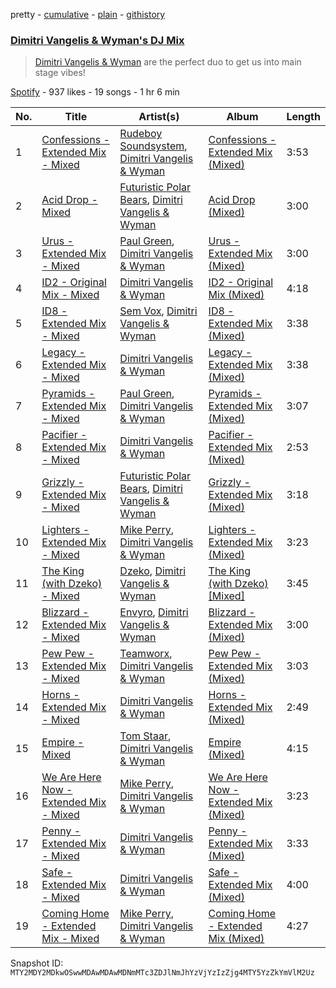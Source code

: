 pretty - [cumulative](/playlists/cumulative/37i9dQZF1DX3JjRskvOCSF.md) - [plain](/playlists/plain/37i9dQZF1DX3JjRskvOCSF) - [githistory](https://github.githistory.xyz/mackorone/spotify-playlist-archive/blob/main/playlists/plain/37i9dQZF1DX3JjRskvOCSF)

### [Dimitri Vangelis & Wyman's DJ Mix](https://open.spotify.com/playlist/37i9dQZF1DX3JjRskvOCSF)

> <a href=“spotify:artist:10hGPIDZi33LRaYRIq3Bh4”>Dimitri Vangelis & Wyman</a> are the perfect duo to get us into main stage vibes!

[Spotify](https://open.spotify.com/user/spotify) - 937 likes - 19 songs - 1 hr 6 min

| No. | Title | Artist(s) | Album | Length |
|---|---|---|---|---|
| 1 | [Confessions \- Extended Mix \- Mixed](https://open.spotify.com/track/477HxhF1F4ohQMveNqAUq3) | [Rudeboy Soundsystem](https://open.spotify.com/artist/3ixpec4BuAYZfKhj1VvRQP), [Dimitri Vangelis & Wyman](https://open.spotify.com/artist/10hGPIDZi33LRaYRIq3Bh4) | [Confessions \- Extended Mix \(Mixed\)](https://open.spotify.com/album/4Jp0xrFo87ah9bJxQ2Ddp4) | 3:53 |
| 2 | [Acid Drop \- Mixed](https://open.spotify.com/track/4izdpdPq7HaBIbXj89qeej) | [Futuristic Polar Bears](https://open.spotify.com/artist/47v4vGA1qCl7hyevSkpRM7), [Dimitri Vangelis & Wyman](https://open.spotify.com/artist/10hGPIDZi33LRaYRIq3Bh4) | [Acid Drop \(Mixed\)](https://open.spotify.com/album/7Ab4GS5WjQ7MqGMYvEa22l) | 3:00 |
| 3 | [Urus \- Extended Mix \- Mixed](https://open.spotify.com/track/1PEIWcrouqlB400t6Mrqg6) | [Paul Green](https://open.spotify.com/artist/6p2zBJ9FLbiQQLS0HYdtb3), [Dimitri Vangelis & Wyman](https://open.spotify.com/artist/10hGPIDZi33LRaYRIq3Bh4) | [Urus \- Extended Mix \(Mixed\)](https://open.spotify.com/album/2soZM1l1vfHvGAhwyWBHXW) | 3:00 |
| 4 | [ID2 \- Original Mix \- Mixed](https://open.spotify.com/track/5V28sda3kTK1c8byPsMW41) | [Dimitri Vangelis & Wyman](https://open.spotify.com/artist/10hGPIDZi33LRaYRIq3Bh4) | [ID2 \- Original Mix \(Mixed\)](https://open.spotify.com/album/6ekyBRmJ478jEESNo2ZQdC) | 4:18 |
| 5 | [ID8 \- Extended Mix \- Mixed](https://open.spotify.com/track/1ndaek6dCCCIWO41GMYUfE) | [Sem Vox](https://open.spotify.com/artist/4j6FBtbchyfFhBrCw9eT45), [Dimitri Vangelis & Wyman](https://open.spotify.com/artist/10hGPIDZi33LRaYRIq3Bh4) | [ID8 \- Extended Mix \(Mixed\)](https://open.spotify.com/album/1VkrInYjO8jSqoTy6dtJ9N) | 3:38 |
| 6 | [Legacy \- Extended Mix \- Mixed](https://open.spotify.com/track/5A4GtGs1RrnQPAnEp5uHxp) | [Dimitri Vangelis & Wyman](https://open.spotify.com/artist/10hGPIDZi33LRaYRIq3Bh4) | [Legacy \- Extended Mix \(Mixed\)](https://open.spotify.com/album/3Ir1yS4u3O7bAU6hTzVojn) | 3:38 |
| 7 | [Pyramids \- Extended Mix \- Mixed](https://open.spotify.com/track/6FrelyNi1bNq9b4dqbqhEm) | [Paul Green](https://open.spotify.com/artist/6p2zBJ9FLbiQQLS0HYdtb3), [Dimitri Vangelis & Wyman](https://open.spotify.com/artist/10hGPIDZi33LRaYRIq3Bh4) | [Pyramids \- Extended Mix \(Mixed\)](https://open.spotify.com/album/5ZaudNeeIejdMZ5FhKIpYt) | 3:07 |
| 8 | [Pacifier \- Extended Mix \- Mixed](https://open.spotify.com/track/4rGOeRT4GytQZAH00rCyrn) | [Dimitri Vangelis & Wyman](https://open.spotify.com/artist/10hGPIDZi33LRaYRIq3Bh4) | [Pacifier \- Extended Mix \(Mixed\)](https://open.spotify.com/album/2OcYumjAymY2lqDqehl8of) | 2:53 |
| 9 | [Grizzly \- Extended Mix \- Mixed](https://open.spotify.com/track/6MatDeNhim32osX8mmgD0P) | [Futuristic Polar Bears](https://open.spotify.com/artist/47v4vGA1qCl7hyevSkpRM7), [Dimitri Vangelis & Wyman](https://open.spotify.com/artist/10hGPIDZi33LRaYRIq3Bh4) | [Grizzly \- Extended Mix \(Mixed\)](https://open.spotify.com/album/2zsdKIj8LlzplqsgO0jED8) | 3:18 |
| 10 | [Lighters \- Extended Mix \- Mixed](https://open.spotify.com/track/12aFUsiyQRXrOlewIkg15b) | [Mike Perry](https://open.spotify.com/artist/6lB8vOoI4DRrrVxXwuV19c), [Dimitri Vangelis & Wyman](https://open.spotify.com/artist/10hGPIDZi33LRaYRIq3Bh4) | [Lighters \- Extended Mix \(Mixed\)](https://open.spotify.com/album/2ZoVMgcBJCGpYYwJNDVY4k) | 3:23 |
| 11 | [The King \(with Dzeko\) \- Mixed](https://open.spotify.com/track/33zFSQuzqBpmTG0sX9xIAh) | [Dzeko](https://open.spotify.com/artist/5vQfv3s2Z2SRdPZKr82ABw), [Dimitri Vangelis & Wyman](https://open.spotify.com/artist/10hGPIDZi33LRaYRIq3Bh4) | [The King \(with Dzeko\) \[Mixed\]](https://open.spotify.com/album/2GgPKrPg1Gu8MjzYinMEDW) | 3:45 |
| 12 | [Blizzard \- Extended Mix \- Mixed](https://open.spotify.com/track/2BCPObvB1lM8QHiwP4eozy) | [Envyro](https://open.spotify.com/artist/5lxDBvdzaRQ5I3P2fKzxRy), [Dimitri Vangelis & Wyman](https://open.spotify.com/artist/10hGPIDZi33LRaYRIq3Bh4) | [Blizzard \- Extended Mix \(Mixed\)](https://open.spotify.com/album/1wYPonnud3Q4UJtNVTcyfd) | 3:00 |
| 13 | [Pew Pew \- Extended Mix \- Mixed](https://open.spotify.com/track/5zKagpG6dohmyhbSeEPXYt) | [Teamworx](https://open.spotify.com/artist/5AVL4JohmPpJASDshyUzQj), [Dimitri Vangelis & Wyman](https://open.spotify.com/artist/10hGPIDZi33LRaYRIq3Bh4) | [Pew Pew \- Extended Mix \(Mixed\)](https://open.spotify.com/album/2rhS8hdtsyuzi2a3d6ZXEo) | 3:03 |
| 14 | [Horns \- Extended Mix \- Mixed](https://open.spotify.com/track/3WfAeL6cHXlvBBFsgV3r9i) | [Dimitri Vangelis & Wyman](https://open.spotify.com/artist/10hGPIDZi33LRaYRIq3Bh4) | [Horns \- Extended Mix \(Mixed\)](https://open.spotify.com/album/3pGbjtkox2a92mswao6EoG) | 2:49 |
| 15 | [Empire \- Mixed](https://open.spotify.com/track/094OiNYarfvrTscmSCR2Db) | [Tom Staar](https://open.spotify.com/artist/0iSYvHKAdhWVdZkS1PYK3u), [Dimitri Vangelis & Wyman](https://open.spotify.com/artist/10hGPIDZi33LRaYRIq3Bh4) | [Empire \(Mixed\)](https://open.spotify.com/album/7BhQ3D4P3XCJvEmmHtV3ks) | 4:15 |
| 16 | [We Are Here Now \- Extended Mix \- Mixed](https://open.spotify.com/track/1xXHUb5LaejtnsGs6RDAdM) | [Mike Perry](https://open.spotify.com/artist/6lB8vOoI4DRrrVxXwuV19c), [Dimitri Vangelis & Wyman](https://open.spotify.com/artist/10hGPIDZi33LRaYRIq3Bh4) | [We Are Here Now \- Extended Mix \(Mixed\)](https://open.spotify.com/album/4JoSj0YLt5RYH3xymfwyrb) | 3:23 |
| 17 | [Penny \- Extended Mix \- Mixed](https://open.spotify.com/track/259s5US197Beo8BYn2Uvjj) | [Dimitri Vangelis & Wyman](https://open.spotify.com/artist/10hGPIDZi33LRaYRIq3Bh4) | [Penny \- Extended Mix \(Mixed\)](https://open.spotify.com/album/6AaV9bHw3UtKaToWksACMY) | 3:33 |
| 18 | [Safe \- Extended Mix \- Mixed](https://open.spotify.com/track/1sevDYfZAqrGJCKNiGVx6o) | [Dimitri Vangelis & Wyman](https://open.spotify.com/artist/10hGPIDZi33LRaYRIq3Bh4) | [Safe \- Extended Mix \(Mixed\)](https://open.spotify.com/album/7zkuGbHC89mNYEpcmUppKN) | 4:00 |
| 19 | [Coming Home \- Extended Mix \- Mixed](https://open.spotify.com/track/4tHLBA2og5370qS6YbC84m) | [Mike Perry](https://open.spotify.com/artist/6lB8vOoI4DRrrVxXwuV19c), [Dimitri Vangelis & Wyman](https://open.spotify.com/artist/10hGPIDZi33LRaYRIq3Bh4) | [Coming Home \- Extended Mix \(Mixed\)](https://open.spotify.com/album/1U1QEPUvMF7Ejf05Det8il) | 4:27 |

Snapshot ID: `MTY2MDY2MDkwOSwwMDAwMDAwMDNmMTc3ZDJlNmJhYzVjYzIzZjg4MTY5YzZkYmVlM2Uz`
